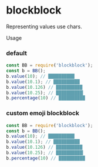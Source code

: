 # blockblock
Representing values use chars.

Usage
### default
```javascript
const BB = require('blockblock');
const b = BB();
b.value(10); // ██████████
b.value(10.1); // ██████████
b.value(10.126) // ██████████
b.value(10.25); // ██████████▎
b.percentage(10) // ██████████
```

### custom emoji blockblock
```javascript
const BB = require('blockblock');
const b = BB();
b.value(10); // ██████████
b.value(10.1); // ██████████
b.value(10.126) // ██████████
b.value(10.25); // ██████████▎
b.percentage(10) // ██████████
```